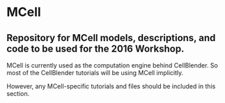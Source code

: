 # MCell
## Repository for MCell models, descriptions, and code to be used for the 2016 Workshop.

MCell is currently used as the computation engine behind CellBlender. So most of the CellBlender tutorials will be using
MCell implicitly.

However, any MCell-specific tutorials and files should be included in this section.

